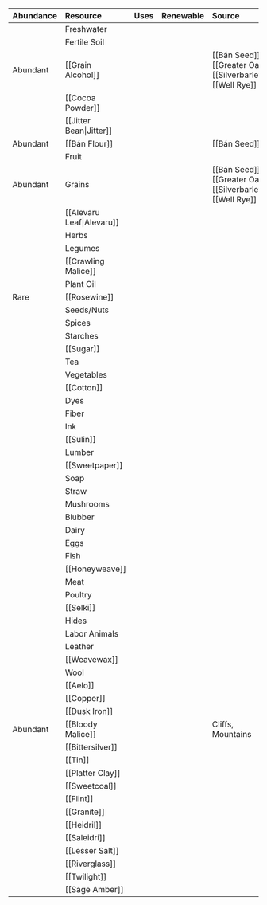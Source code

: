 
| Abundance | Resource | Uses | Renewable | Source |
| :--- | :--- | :--- | :--- | :--- |
|  | Freshwater |  |  |  |
|  | Fertile Soil |  |  |  |
| Abundant | [[Grain Alcohol]] |  |  | [[Bán Seed]], [[Greater Oat]], [[Silverbarley]], [[Well Rye]] |
|  | [[Cocoa Powder]] |  |  |  |
|  | [[Jitter Bean\|Jitter]] |  |  |  |
| Abundant | [[Bán Flour]] |  |  | [[Bán Seed]] |
|  | Fruit |  |  |  |
| Abundant | Grains |  |  | [[Bán Seed]], [[Greater Oat]], [[Silverbarley]], [[Well Rye]] |
|  | [[Alevaru Leaf\|Alevaru]] |  |  |  |
|  | Herbs |  |  |  |
|  | Legumes |  |  |  |
|  | [[Crawling Malice]] |  |  |  |
|  | Plant Oil |  |  |  |
| Rare | [[Rosewine]] |  |  |  |
|  | Seeds/Nuts |  |  |  |
|  | Spices |  |  |  |
|  | Starches |  |  |  |
|  | [[Sugar]] |  |  |  |
|  | Tea |  |  |  |
|  | Vegetables |  |  |  |
|  | [[Cotton]] |  |  |  |
|  | Dyes |  |  |  |
|  | Fiber |  |  |  |
|  | Ink |  |  |  |
|  | [[Sulin]] |  |  |  |
|  | Lumber |  |  |  |
|  | [[Sweetpaper]] |  |  |  |
|  | Soap |  |  |  |
|  | Straw |  |  |  |
|  | Mushrooms |  |  |  |
|  | Blubber |  |  |  |
|  | Dairy |  |  |  |
|  | Eggs |  |  |  |
|  | Fish |  |  |  |
|  | [[Honeyweave]] |  |  |  |
|  | Meat |  |  |  |
|  | Poultry |  |  |  |
|  | [[Selki]] |  |  |  |
|  | Hides |  |  |  |
|  | Labor Animals |  |  |  |
|  | Leather |  |  |  |
|  | [[Weavewax]] |  |  |  |
|  | Wool |  |  |  |
|  | [[Aelo]] |  |  |  |
|  | [[Copper]] |  |  |  |
|  | [[Dusk Iron]] |  |  |  |
| Abundant | [[Bloody Malice]] |  |  | Cliffs, Mountains |
|  | [[Bittersilver]] |  |  |  |
|  | [[Tin]] |  |  |  |
|  | [[Platter Clay]] |  |  |  |
|  | [[Sweetcoal]] |  |  |  |
|  | [[Flint]] |  |  |  |
|  | [[Granite]] |  |  |  |
|  | [[Heidril]] |  |  |  |
|  | [[Saleidri]] |  |  |  |
|  | [[Lesser Salt]] |  |  |  |
|  | [[Riverglass]] |  |  |  |
|  | [[Twilight]] |  |  |  |
|  | [[Sage Amber]] |  |  |  |

